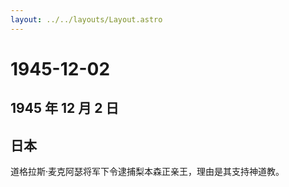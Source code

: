 ```yaml
---
layout: ../../layouts/Layout.astro
---
```


# 1945-12-02

## 1945 年 12 月 2 日

## 日本

道格拉斯·麦克阿瑟将军下令逮捕梨本森正亲王，理由是其支持神道教。